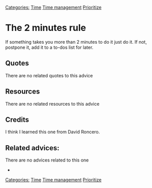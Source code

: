 [Categories:](../Categories/index.md) [Time](../Categories/Time.md) [Time management](../Categories/Time%20management.md) [Prioritize](../Categories/Prioritize.md)
# The 2 minutes rule

If something takes you more than 2 minutes to do it just do it. If not, postpone it, add it to a to-dos list for later.

## Quotes

<!-- TODO: Add related quotes here if there are-->
There are no related quotes to this advice

## Resources

<!-- TODO: Add Resources here if there are-->
There are no related resources to this advice

## Credits

<!-- TODO: Add Where I learned this-->
I think I learned this one from David Roncero.

## Related advices:
There are no advices related to this one

- []()


[Categories:](../Categories/index.md) [Time](../Categories/Time.md) [Time management](../Categories/Time%20management.md) [Prioritize](../Categories/Prioritize.md)
